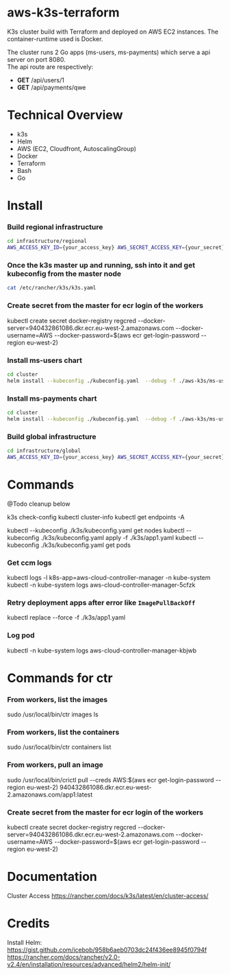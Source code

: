 # aws-k3s-terraform

K3s cluster build with Terraform and deployed on AWS EC2 instances.
The container-runtime used is Docker.

The cluster runs 2 Go apps (ms-users, ms-payments) which serve a api server on port 8080.  
The api route are respectively:
 - **GET** /api/users/1
 - **GET** /api/payments/qwe

# Technical Overview

- k3s
- Helm
- AWS (EC2, Cloudfront, AutoscalingGroup)
- Docker
- Terraform
- Bash
- Go

# Install

### Build regional infrastructure
```sh
cd infrastructure/regional
AWS_ACCESS_KEY_ID={your_access_key} AWS_SECRET_ACCESS_KEY={your_secret} ENV=prod REGION={your_region} ./_deploy.sh
```

### Once the k3s master up and running, ssh into it and get kubeconfig from the master node
```sh
cat /etc/rancher/k3s/k3s.yaml
```

### Create secret from the master for ecr login of the workers
kubectl create secret docker-registry regcred   --docker-server=940432861086.dkr.ecr.eu-west-2.amazonaws.com  --docker-username=AWS --docker-password=$(aws ecr get-login-password --region eu-west-2)

### Install ms-users chart
```bash
cd cluster
helm install --kubeconfig ./kubeconfig.yaml  --debug -f ./aws-k3s/ms-users-values.yaml ms-users ./aws-k3s
```

### Install ms-payments chart
```bash
cd cluster
helm install --kubeconfig ./kubeconfig.yaml  --debug -f ./aws-k3s/ms-users-values.yaml ms-users ./aws-k3s
```

### Build global infrastructure
```sh
cd infrastructure/global
AWS_ACCESS_KEY_ID={your_access_key} AWS_SECRET_ACCESS_KEY={your_secret} ENV=prod REGION={your_region} ./_deploy.sh
```

# Commands

@Todo cleanup below

k3s check-config
kubectl cluster-info
kubectl get endpoints -A


kubectl --kubeconfig ./k3s/kubeconfig.yaml get nodes
kubectl --kubeconfig ./k3s/kubeconfig.yaml apply -f ./k3s/app1.yaml
kubectl --kubeconfig ./k3s/kubeconfig.yaml get pods

### Get ccm logs
kubectl logs -l k8s-app=aws-cloud-controller-manager -n kube-system 
kubectl -n kube-system logs aws-cloud-controller-manager-5cfzk

### Retry deployment apps after error like `ImagePullBackOff`
kubectl replace --force -f ./k3s/app1.yaml

### Log pod
kubectl -n kube-system logs aws-cloud-controller-manager-kbjwb

# Commands for ctr

### From workers, list the images
sudo /usr/local/bin/ctr images ls

### From workers, list the containers
sudo /usr/local/bin/ctr containers list

### From workers, pull an image
sudo /usr/local/bin/crictl pull --creds AWS:$(aws ecr get-login-password --region eu-west-2) 940432861086.dkr.ecr.eu-west-2.amazonaws.com/app1:latest

### Create secret from the master for ecr login of the workers
kubectl create secret docker-registry regcred   --docker-server=940432861086.dkr.ecr.eu-west-2.amazonaws.com  --docker-username=AWS --docker-password=$(aws ecr get-login-password --region eu-west-2)

# Documentation
Cluster Access
https://rancher.com/docs/k3s/latest/en/cluster-access/

# Credits
Install Helm:
https://gist.github.com/icebob/958b6aeb0703dc24f436ee8945f0794f
https://rancher.com/docs/rancher/v2.0-v2.4/en/installation/resources/advanced/helm2/helm-init/
